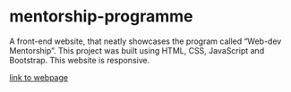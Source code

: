 # mentorship-programme  

A front-end website, that neatly showcases the program called
“Web-dev Mentorship”. This project was built using HTML, CSS,
JavaScript and Bootstrap. This website is responsive.  

[link to webpage](https://sinpaiiii.github.io/mentorship-programme/)

